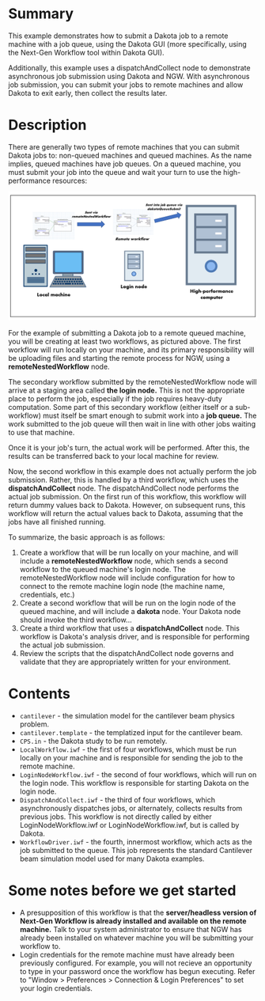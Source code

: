 # Summary

This example demonstrates how to submit a Dakota job to a remote machine with a job queue, using the Dakota GUI (more specifically, using the Next-Gen Workflow tool within Dakota GUI).

Additionally, this example uses a dispatchAndCollect node to demonstrate asynchronous job submission using Dakota and NGW. With asynchronous job submission, you can submit your jobs to remote machines and allow Dakota to exit early, then collect the results later.

# Description

There are generally two types of remote machines that you can submit Dakota jobs to: non-queued machines and queued machines. As the name implies, queued machines have job queues. On a queued machine, you must submit your job into the queue and wait your turn to use the high-performance resources:

![alt text](img/JobSubmissionDiagram.png "Example remote job submission")

For the example of submitting a Dakota job to a remote queued machine, you will be creating at least two workflows, as pictured above. The first workflow will run locally on your machine, and its primary responsibility will be uploading files and starting the remote process for NGW, using a **remoteNestedWorkflow** node.

The secondary workflow submitted by the remoteNestedWorkflow node will arrive at a staging area called **the login node.** This is not the appropriate place to perform the job, especially if the job requires heavy-duty computation. Some part of this secondary workflow (either itself or a sub-workflow) must itself be smart enough to submit work into a **job queue.** The work submitted to the job queue will then wait in line with other jobs waiting to use that machine.

Once it is your job's turn, the actual work will be performed. After this, the results can be transferred back to your local machine for review.

Now, the second workflow in this example does not actually perform the job submission. Rather, this is handled by a third workflow, which uses the **dispatchAndCollect** node. The dispatchAndCollect node performs the actual job submission. On the first run of this workflow, this workflow will return dummy values back to Dakota. However, on subsequent runs, this workflow will return the actual values back to Dakota, assuming that the jobs have all finished running.

To summarize, the basic approach is as follows:

1. Create a workflow that will be run locally on your machine, and will include a **remoteNestedWorkflow** node, which sends a second workflow to the queued machine's login node. The remoteNestedWorkflow node will include configuration for how to connect to the remote machine login node (the machine name, credentials, etc.)
2. Create a second workflow that will be run on the login node of the queued machine, and will include a **dakota** node. Your Dakota node should invoke the third workflow...
3. Create a third workflow that uses a **dispatchAndCollect** node. This workflow is Dakota's analysis driver, and is responsible for performing the actual job submission. 
3. Review the scripts that the dispatchAndCollect node governs and validate that they are appropriately written for your environment.

# Contents

- `cantilever` - the simulation model for the cantilever beam physics problem.
- `cantilever.template` - the templatized input for the cantilever beam.
- `CPS.in` - the Dakota study to be run remotely.
- `LocalWorkflow.iwf` - the first of four workflows, which must be run locally on your machine and is responsible for sending the job to the remote machine.
- `LoginNodeWorkflow.iwf` - the second of four workflows, which will run on the login node. This workflow is responsible for starting Dakota on the login node.
- `DispatchAndCollect.iwf` - the third of four workflows, which asynchronously dispatches jobs, or alternately, collects results from previous jobs. This workflow is not directly called by either LoginNodeWorkflow.iwf or LoginNodeWorkflow.iwf, but is called by Dakota.
- `WorkflowDriver.iwf` - the fourth, innermost workflow, which acts as the job submitted to the queue. This job represents the standard Cantilever beam simulation model used for many Dakota examples. 

# Some notes before we get started

- A presupposition of this workflow is that the **server/headless version of Next-Gen Workflow is already installed and available on the remote machine.** Talk to your system administrator to ensure that NGW has already been installed on whatever machine you will be submitting your workflow to.
- Login credentials for the remote machine must have already been previously configured. For example, you will not recieve an opportunity to type in your password once the workflow has begun executing. Refer to "Window > Preferences > Connection & Login Preferences" to set your login credentials.
